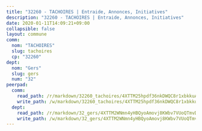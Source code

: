 ```yaml
---
title: "32260 - TACHOIRES | Entraide, Annonces, Initiatives"
description: "32260 - TACHOIRES | Entraide, Annonces, Initiatives"
date: 2020-01-11T14:09:21+09:00
collapsible: false
layout: commune
comm:
  nom: "TACHOIRES"
  slug: tachoires
  cp: "32260"
dept:
  nom: "Gers"
  slug: gers
  num: "32"
peerpad:
  comm:
    read_path: /r/markdown/32260_tachoires/4XTTM25hpdf36nkDWQC8r1xbkkuAeDAr9GLMpdCuyjz7fBQAp
    write_path: /w/markdown/32260_tachoires/4XTTM25hpdf36nkDWQC8r1xbkkuAeDAr9GLMpdCuyjz7fBQAp-K3TgUZSmN3aZQjzSA8ebTx9tanasKymhjVFGqoCeTZpagvN13pcqYsSBpwg2w16rLo3MX9n6yuDpVvf78XQEPLPYwDkmbFpwHv6chsJZXsKCta6EBXj23ZXk9sywFrKUqMi7LXhe
  dept:
    read_path: /r/markdown/32_gers/4XTTM2WNmn4yHBQyoAmovj8KWbv7VUoQTmvDpdT3o124AgWEe
    write_path: /w/markdown/32_gers/4XTTM2WNmn4yHBQyoAmovj8KWbv7VUoQTmvDpdT3o124AgWEe-K3TgUpYJfQLfW5uoLbdwErZNx29AEkCAso1EvCZzqaD3z7aQWWvGchjPJifpsj2b2MrnxAXUWCQXyv6K9rEMDPiEmuqTRE8ziuYLh1MUbtQUwwoYxV2abqSdJr66fFRHJZtY62y8
---
```


